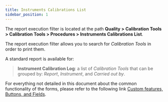 ```yaml
---
title: Instruments Calibrations List
sidebar_position: 1
---
```


The report execution filter is located at the path **Quality > Calibration Tools > Calibration Tools > Procedures > Instruments Calibrations List**.

The report execution filter allows you to search for *Calibration Tools* in order to print them.

A standard report is available for:   
> **Instrument Calibration Log**: a list of *Calibration Tools* that can be grouped by: *Report*, *Instrument*, and *Carried out by*.

For everything not detailed in this document about the common functionality of the forms, please refer to the following link [Custom features, Buttons, and Fields](/docs/guide/common).